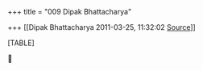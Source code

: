 +++
title = "009 Dipak Bhattacharya"

+++
[[Dipak Bhattacharya	2011-03-25, 11:32:02 [Source](https://groups.google.com/g/bvparishat/c/L_kwhKsNAvE)]]



[TABLE]




